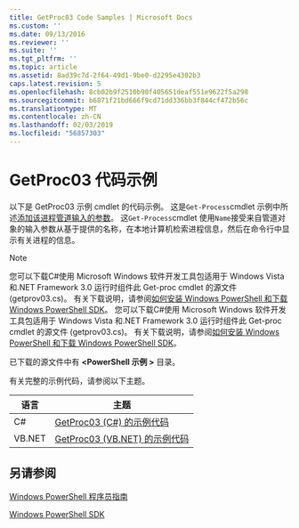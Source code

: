 ```yaml
---
title: GetProc03 Code Samples | Microsoft Docs
ms.custom: ''
ms.date: 09/13/2016
ms.reviewer: ''
ms.suite: ''
ms.tgt_pltfrm: ''
ms.topic: article
ms.assetid: 8ad39c7d-2f64-49d1-9be0-d2295e4302b3
caps.latest.revision: 5
ms.openlocfilehash: 8cb02b9f2510b90f405651deaf551e9622f5a298
ms.sourcegitcommit: b6871f21bd666f9cd71dd336bb3f844cf472b56c
ms.translationtype: MT
ms.contentlocale: zh-CN
ms.lasthandoff: 02/03/2019
ms.locfileid: "56857303"
---
```

# <a name="getproc03-code-samples"></a>GetProc03 代码示例

以下是 GetProc03 示例 cmdlet 的代码示例。 这是`Get-Process`cmdlet 示例中所述[添加该进程管道输入的参数](../cmdlet/adding-parameters-that-process-pipeline-input.md)。 这`Get-Process`cmdlet 使用`Name`接受来自管道对象的输入参数从基于提供的名称，在本地计算机检索进程信息，然后在命令行中显示有关进程的信息。

> [!NOTE]
> 您可以下载C#使用 Microsoft Windows 软件开发工具包适用于 Windows Vista 和.NET Framework 3.0 运行时组件此 Get-proc cmdlet 的源文件 (getprov03.cs)。 有关下载说明，请参阅[如何安装 Windows PowerShell 和下载 Windows PowerShell SDK](/powershell/developer/installing-the-windows-powershell-sdk)。
> 您可以下载C#使用 Microsoft Windows 软件开发工具包适用于 Windows Vista 和.NET Framework 3.0 运行时组件此 Get-proc cmdlet 的源文件 (getprov03.cs)。 有关下载说明，请参阅[如何安装 Windows PowerShell 和下载 Windows PowerShell SDK](/powershell/developer/installing-the-windows-powershell-sdk)。
>
> 已下载的源文件中有 **\<PowerShell 示例 >** 目录。

有关完整的示例代码，请参阅以下主题。

|语言|主题|
|--------------|-----------|
|C#|[GetProc03 (C#) 的示例代码](./getproc03-csharp-sample-code.md)|
|VB.NET|[GetProc03 (VB.NET) 的示例代码](./getproc03-vb-net-sample-code.md)|

## <a name="see-also"></a>另请参阅

[Windows PowerShell 程序员指南](./windows-powershell-programmer-s-guide.md)

[Windows PowerShell SDK](../windows-powershell-reference.md)